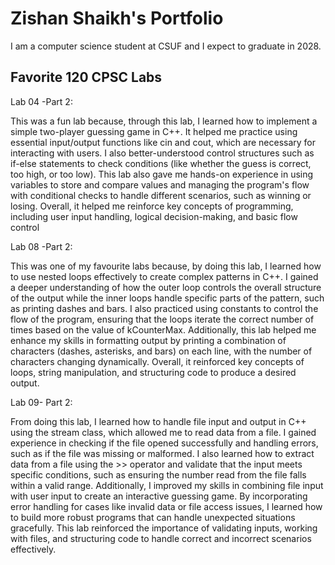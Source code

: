 # Zishan Shaikh's Portfolio

I am a computer science student at CSUF and I expect to graduate in 2028.

## Favorite 120 CPSC Labs

Lab 04 -Part 2:

This was a fun lab because, through this lab, I learned how to implement a simple two-player guessing game in C++. It helped me practice using essential input/output functions like cin and cout, which are necessary for interacting with users. I also better-understood control structures such as if-else statements to check conditions (like whether the guess is correct, too high, or too low). This lab also gave me hands-on experience in using variables to store and compare values and managing the program's flow with conditional checks to handle different scenarios, such as winning or losing. Overall, it helped me reinforce key concepts of programming, including user input handling, logical decision-making, and basic flow control

Lab 08 -Part 2:

This was one of my favourite labs because, by doing this lab, I learned how to use nested loops effectively to create complex patterns in C++. I gained a deeper understanding of how the outer loop controls the overall structure of the output while the inner loops handle specific parts of the pattern, such as printing dashes and bars. I also practiced using constants to control the flow of the program, ensuring that the loops iterate the correct number of times based on the value of kCounterMax. Additionally, this lab helped me enhance my skills in formatting output by printing a combination of characters (dashes, asterisks, and bars) on each line, with the number of characters changing dynamically. Overall, it reinforced key concepts of loops, string manipulation, and structuring code to produce a desired output.

Lab 09- Part 2:

From doing this lab, I learned how to handle file input and output in C++ using the stream class, which allowed me to read data from a file. I gained experience in checking if the file opened successfully and handling errors, such as if the file was missing or malformed. I also learned how to extract data from a file using the >> operator and validate that the input meets specific conditions, such as ensuring the number read from the file falls within a valid range. Additionally, I improved my skills in combining file input with user input to create an interactive guessing game. By incorporating error handling for cases like invalid data or file access issues, I learned how to build more robust programs that can handle unexpected situations gracefully. This lab reinforced the importance of validating inputs, working with files, and structuring code to handle correct and incorrect scenarios effectively.
